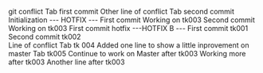 git conflict						Tab first commit
Other line of conflict					Tab second commit  
Initialization 						--- HOTFIX --- 
First commit 						Working on tk003 
Second commit 						Working on tk003 
First commit hotfix  					---HOTFIX B ---
First commit tk001  
Second commit tk002  
Line of conflict 					Tab tk 004 
Added one line to show a little inprovement on master  	Tab tk005
Continue to work on Master after tk003
Working more after tk003
Another line after tk003
